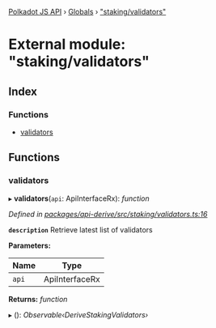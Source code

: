[Polkadot JS API](../README.md) › [Globals](../globals.md) › ["staking/validators"](_staking_validators_.md)

# External module: "staking/validators"

## Index

### Functions

* [validators](_staking_validators_.md#validators)

## Functions

###  validators

▸ **validators**(`api`: ApiInterfaceRx): *function*

*Defined in [packages/api-derive/src/staking/validators.ts:16](https://github.com/polkadot-js/api/blob/370dc8681/packages/api-derive/src/staking/validators.ts#L16)*

**`description`** Retrieve latest list of validators

**Parameters:**

Name | Type |
------ | ------ |
`api` | ApiInterfaceRx |

**Returns:** *function*

▸ (): *Observable‹DeriveStakingValidators›*
